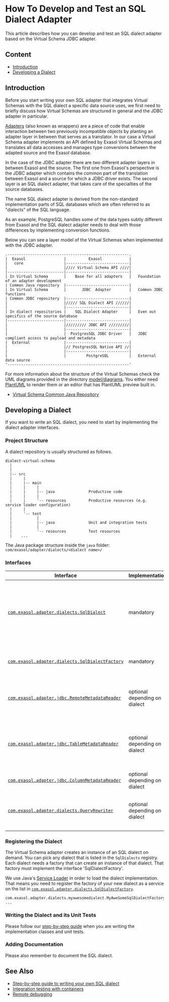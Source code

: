 # How To Develop and Test an SQL Dialect Adapter

This article describes how you can develop and test an SQL dialect adapter based on the Virtual Schema JDBC adapter.

## Content

* [Introduction](#introduction)
* [Developing a Dialect](#developing-a-dialect)

## Introduction

Before you start writing your own SQL adapter that integrates Virtual Schemas with the SQL dialect a specific data source uses, we first need to briefly discuss how Virtual Schemas are structured in general and the JDBC adapter in particular.

[Adapters](https://www.gofpatterns.com/structural-design-patterns/structural-patterns/adapter-pattern.php) (also known as wrappers) are a piece of code that enable interaction between two previously incompatible objects by planting an adapter layer in between that serves as a translator. In our case a Virtual Schema adapter implements an API defined by Exasol Virtual Schemas and translates all data accesses and manages type conversions between the adapted source and the Exasol database.

In the case of the JDBC adapter there are _two_ different adapter layers in between Exasol and the source. The first one from Exasol's perspective is the JDBC adapter which contains the common part of the translation between Exasol and a source for which a JDBC driver exists. The second layer is an SQL dialect adapter, that takes care of the specialties of the source databases.

The name SQL dialect adapter is derived from the non-standard implementation parts of SQL databases which are often referred to as "dialects" of the SQL language.

As an example, PostgreSQL handles some of the data types subtly different from Exasol and the SQL dialect adapter needs to deal with those differences by implementing conversion functions.

Below you can see a layer model of the Virtual Schemas when implemented with the JDBC adapter.

    .------------------------------------------------------.
    |  Exasol                 |          Exasol            |
    |   core                  |----------------------------|
    |                         |//// Virtual Schema API ////|
    |-------------------------|----------------------------|
    | In Virtual Schema       |    Base for all adapters   |   Foundation of an adapter development
    | Common Java repository  |----------------------------|
    | In Virtual Schema       |       JDBC  Adapter        |   Common JDBC functions
    | Common JDBC repository  |----------------------------|
    |                         |///// SQL Dialect API //////|
    |                         |----------------------------|
    | In dialect repositories |    SQL Dialect Adapter     |   Even out specifics of the source database
    |-------------------------|----------------------------|
    |                         |///////// JDBC API /////////|
    |                         |----------------------------|
    |                         |  PostgresSQL JDBC Driver   |   JDBC compliant access to payload and metadata
    |  External               |----------------------------|
    |                         |// PostgresSQL Native API //|
    |                         |----------------------------|
    |                         |         PostgreSQL         |   External data source
    '------------------------------------------------------'

For more information about the structure of the Virtual Schemas check the UML diagrams provided in the directory [model/diagrams](../model/diagrams). You either need [PlantUML](http://plantuml.com/) to render them or an editor that has PlantUML preview built in.

* [Virtual Schema Common Java Repository](https://github.com/exasol/virtual-schema-common-java)

## Developing a Dialect

If you want to write an SQL dialect, you need to start by implementing the dialect adapter interfaces.

### Project Structure

A dialect repository is usually structured as follows.

    dialect-virtual-schema
      |
      |
      |-- src
      |     |
      |     |-- main
      |     |     |
      |     |     |-- java               Productive code
      |     |     |
      |     |     '-- resources          Productive resources (e.g. service loader configuration)
      |     |
      |     '-- test
      |           |
      |           |-- java               Unit and integration tests
      |           |
      |           '-- resources          Test resources
      |    ...     

The Java package structure inside the `java` folder: `com/exasol/adapter/dialects/<dialect name>/`

### Interfaces

| Interface                                                                                                                 | Implementation                | Purpose                                                                                |
|---------------------------------------------------------------------------------------------------------------------------|-------------------------------|----------------------------------------------------------------------------------------|
| [`com.exasol.adapter.dialects.SqlDialect`](../../src/main/java/com/exasol/adapter/dialects/SqlDialect.java)               | mandatory                     | Define capabilities and which kind of support the dialect has for catalogs and schemas |
| [`com.exasol.adapter.dialects.SqlDialectFactory`](../../src/main/java/com/exasol/adapter/dialects/SqlDialectFactory.java) | mandatory                     | Provide a way to instantiate the SQL dialect                                           |
| [`com.exasol.adapter.jdbc.RemoteMetadataReader`](../../src/main/java/com/exasol/adapter/jdbc/RemoteMetadataReader.java)   | optional depending on dialect | Read top-level metadata and find remote tables                                         |
| [`com.exasol.adapter.jdbc.TableMetadataReader`](../../src/main/java/com/exasol/adapter/jdbc/TableMetadataReader.java)     | optional depending on dialect | Decide which tables should be mapped and map data on table level                       |
| [`com.exasol.adapter.jdbc.ColumnMetadataReader`](../../src/main/java/com/exasol/adapter/jdbc/ColumnMetadataReader.java)   | optional depending on dialect | Map data on column level                                                               |
| [`com.exasol.adapter.dialects.QueryRewriter`](../../src/main/java/com/exasol/adapter/dialects/QueryRewriter.java)         | optional depending on dialect | Rewrite the original query into a dialect-specific one                                 |

### Registering the Dialect

The Virtual Schema adapter creates an instance of an SQL dialect on demand. You can pick any dialect that is listed in the `SqlDialects` registry. Each dialect needs a factory that can create an instance of that dialect. That factory must implement the interface 'SqlDialectFactory'.

We use Java's [Service Loader](https://docs.oracle.com/javase/8/docs/api/java/util/ServiceLoader.html) in order to load the dialect implementation. That means you need to register the factory of your new dialect as a service on the list in [`com.exasol.adapter.dialects.SqlDialectFactory`](../../src/main/java/com/exasol/adapter/dialects/SqlDialectFactory.java).

```properties
com.exasol.adapter.dialects.myawesomedialect.MyAweSomeSqlDialectFactory
...
```

### Writing the Dialect and its Unit Tests

Please follow our [step-by-step guide](step_by_step_guide_to_writing_your_own_dialect.md) when you are writing the implementation classes and unit tests.

### Adding Documentation

Please also remember to document the SQL dialect.

## See Also

* [Step-by-step guide to writing your own SQL dialect](step_by_step_guide_to_writing_your_own_dialect.md)
* [Integration testing with containers](integration_testing_with_containers.md)
* [Remote debugging](remote_debugging.md)
